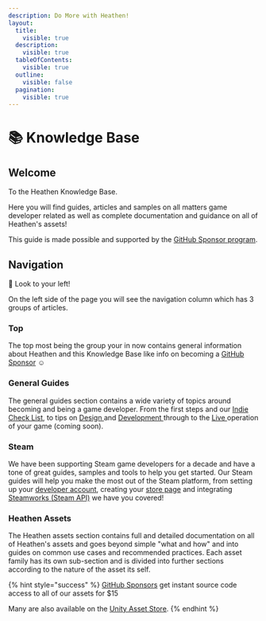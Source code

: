 ```yaml
---
description: Do More with Heathen!
layout:
  title:
    visible: true
  description:
    visible: true
  tableOfContents:
    visible: true
  outline:
    visible: false
  pagination:
    visible: true
---
```


# 📚 Knowledge Base

## Welcome

To the Heathen Knowledge Base.&#x20;

Here you will find guides, articles and samples on all matters game developer related as well as complete documentation and guidance on all of Heathen's assets!

This guide is made possible and supported by the [GitHub Sponsor program](become-a-sponsor/).

## Navigation

:eyes: Look to your left!

On the left side of the page you will see the navigation column which has 3 groups of articles.&#x20;

### Top

The top most being the group your in now contains general information about Heathen and this Knowledge Base like info on becoming a [GitHub Sponsor](become-a-sponsor/) :relaxed:

### General Guides

The general guides section contains a wide variety of topics around becoming and being a game developer. From the first steps and our [Indie Check List](company/getting-started/indie-check-list.md), to tips on [Design ](company/design/)and [Development ](company/development/)through to the [Live ](company/live.md)operation of your game (coming soon).

### Steam

We have been supporting Steam game developers for a decade and have a tone of great guides, samples and tools to help you get started. Our Steam guides will help you make the most out of the Steam platform, from setting up your [developer account](company/steam/quick-start.md), creating your [store page](company/steam/store-page.md) and integrating [Steamworks (Steam API)](company/steam/steamworks/) we have you covered!

### Heathen Assets

The Heathen assets section contains full and detailed documentation on all of Heathen's assets and goes beyond simple "what and how" and into guides on common use cases and recommended practices. Each asset family has its own sub-section and is divided into further sections according to the nature of the asset its self.

{% hint style="success" %}
[GitHub Sponsors](become-a-sponsor/) get instant source code access to all of our assets for $15

Many are also available on the [Unity Asset Store](https://assetstore.unity.com/publishers/5836).
{% endhint %}
